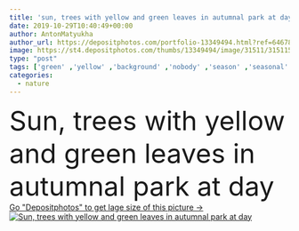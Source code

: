 ```yaml
---
title: 'sun, trees with yellow and green leaves in autumnal park at day '
date: 2019-10-29T10:40:49+00:00
author: AntonMatyukha
author_url: https://depositphotos.com/portfolio-13349494.html?ref=64678756
image: https://st4.depositphotos.com/thumbs/13349494/image/31511/315115930/api_thumb_450.jpg?forcejpeg=true
type: "post"
tags: ['green' ,'yellow' ,'background' ,'nobody' ,'season' ,'seasonal' ,'sunlight' ,'park' ,'sun' ,'outdoors' ,'nature' ,'autumn' ,'leaves' ,'sunshine' ,'sunny' ,'plants' ,'flora' ,'golden' ,'natural' ,'fall' ,'foliage' ,'trees' ,'forest' ,'wood' ,'dry' ,'outside' ,'daylight' ,'autumnal' ,'daytime' ,'copy space' ,'no people' ]
categories: 
  - nature
---
```

<div aling="center">
            <font size="60"> Sun, trees with yellow and green leaves in autumnal park at day</font>   
</div>
<div>
    <a href='https://st4.depositphotos.com/thumbs/13349494/image/31511/315115930/api_thumb_450.jpg?forcejpeg=true?ref=64678756' target=_blank > Go "Depositphotos" to get lage size of this picture ->
        <img href='https://st4.depositphotos.com/thumbs/13349494/image/31511/315115930/api_thumb_450.jpg?forcejpeg=true?ref=64678756' src='https://st4.depositphotos.com/13349494/31511/i/950/depositphotos_315115930-stock-photo-sun-trees-yellow-green-leaves.jpg?forcejpeg=true' alt='Sun, trees with yellow and green leaves in autumnal park at day' >
    </a>
</div>
